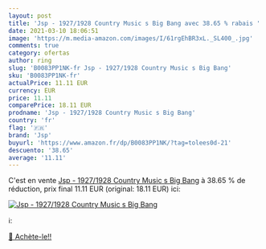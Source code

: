 ```yaml
---
layout: post
title: 'Jsp - 1927/1928 Country Music s Big Bang avec 38.65 % rabais '
date: 2021-03-10 18:06:51
image: 'https://m.media-amazon.com/images/I/61rgEhBR3xL._SL400_.jpg'
comments: true
category: ofertas
author: ring
slug: 'B0083PP1NK-fr Jsp - 1927/1928 Country Music s Big Bang'
sku: 'B0083PP1NK-fr'
actualPrice: 11.11 EUR
currency: EUR
price: 11.11
comparePrice: 18.11 EUR
prodname: 'Jsp - 1927/1928 Country Music s Big Bang'
country: 'fr'
flag: '🇫🇷'
brand: 'Jsp'
buyurl: 'https://www.amazon.fr/dp/B0083PP1NK/?tag=tolees0d-21'
descuento: '38.65'
average: '11.11'
---
```


C'est en vente [Jsp - 1927/1928 Country Music s Big Bang](https://www.amazon.fr/dp/B0083PP1NK/?tag=tolees0d-21)  à  38.65 % de réduction, prix final  11.11 EUR (original: 18.11 EUR) ici:

[![Jsp - 1927/1928 Country Music s Big Bang](https://m.media-amazon.com/images/I/61rgEhBR3xL._SL400_.jpg)](https://www.amazon.fr/dp/B0083PP1NK/?tag=tolees0d-21)

ℹ️:


[🛒 Achète-le!!](https://www.amazon.fr/dp/B0083PP1NK/?tag=tolees0d-21)
